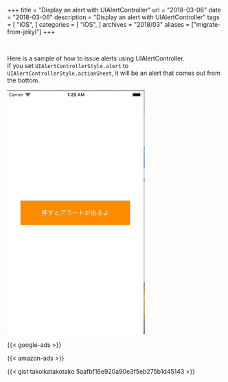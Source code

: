 +++
title = "Display an alert with UIAlertController"
url = "2018-03-06"
date = "2018-03-06"
description = "Display an alert with UIAlertController"
tags = [
    "iOS",
]
categories = [
    "iOS",
]
archives = "2018/03"
aliases = ["migrate-from-jekyl"]
+++

<br>

Here is a sample of how to issue alerts using UIAlertController.  
If you set `UIAlertControllerStyle.alert` to `UIAlertControllerStyle.actionSheet`, it will be an alert that comes out from the bottom.  

![alt](1.gif)

<!-- Google Ads -->
{{< google-ads >}}

<!-- Amazon Ads -->
{{< amazon-ads >}}

{{< gist takoikatakotako 5aafbf16e920a90e3f5eb275b1d45143 >}}
